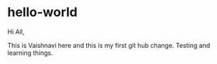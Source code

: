 # hello-world

Hi All,

This is Vaishnavi here and this is my first git hub change. Testing and learning things.
